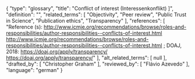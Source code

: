 {
    "type": "glossary",
    "title": "Conflict of interest (Interessenkonflikt) ]",
    "definition": "",
    "related_terms": [
        "Objectivity",
        "Peer review",
        "Public Trust in Science",
        "Publication ethics",
        "Transparency"
    ],
    "references": [
        "Reference (s): http://www.icmje.org/recommendations/browse/roles-and-responsibilities/author-responsibilities--conflicts-of-interest.html http://www.icmje.org/recommendations/browse/roles-and-responsibilities/author-responsibilities--conflicts-of-interest.html ; DOAJ, 2018: https://doaj.org/apply/transparency/ https://doaj.org/apply/transparency/"
    ],
    "alt_related_terms": [
        null
    ],
    "drafted_by": [
        "Christopher Graham"
    ],
    "reviewed_by": [
        "Flávio Azevedo"
    ],
    "language": "german"
}
